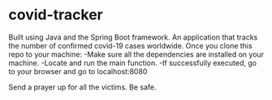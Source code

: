 # covid-tracker

Built using Java and the Spring Boot framework.
An application that tracks the number of confirmed covid-19 cases worldwide. 
Once you clone this repo to your machine: 
 -Make sure all the dependencies are installed on your machine. 
 -Locate and run the main function.
 -If successfully executed, go to your browser and go to localhost:8080
 
Send a prayer up for all the victims. Be safe.
